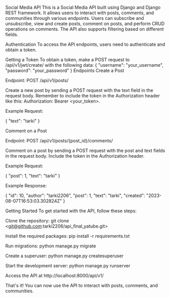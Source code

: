 Social Media API
This is a Social Media API built using Django and Django REST framework. It allows users to interact with posts, comments, and communities through various endpoints. Users can subscribe and unsubscribe, view and create posts, comment on posts, and perform CRUD operations on comments. The API also supports filtering based on different fields.

Authentication
To access the API endpoints, users need to authenticate and obtain a token.

Getting a Token
To obtain a token, make a POST request to /api/v1/jwt/create/ with the following data:
{
  "username": "your_username",
  "password": "your_password"
}
Endpoints
Create a Post

Endpoint: POST /api/v1/posts/

Create a new post by sending a POST request with the text field in the request body. Remember to include the token in the Authorization header like this: Authorization: Bearer <your_token>.

Example Request:

{
    "text": "tarki"
}

Comment on a Post

Endpoint: POST /api/v1/posts/{post_id}/comments/

Comment on a post by sending a POST request with the post and text fields in the request body. Include the token in the Authorization header.

Example Request:

{
  "post": 1,
  "text": "tarki"
}

Example Response:

{
    "id": 10,
    "author": "tarki2206",
    "post": 1,
    "text": "tarki",
    "created": "2023-08-07T16:53:03.302824Z"
}

Getting Started
To get started with the API, follow these steps:

Clone the repository: git clone <git@github.com:tarki2206/api_final_yatube.git>

Install the required packages: pip install -r requirements.txt

Run migrations: python manage.py migrate

Create a superuser: python manage.py createsuperuser

Start the development server: python manage.py runserver

Access the API at http://localhost:8000/api/v1/

That's it! You can now use the API to interact with posts, comments, and communities.
